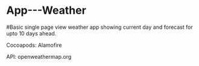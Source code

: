 # App---Weather

#Basic single page view weather app showing current day and forecast for upto 10 days ahead.

Cocoapods:
Alamofire

API:
openweathermap.org
